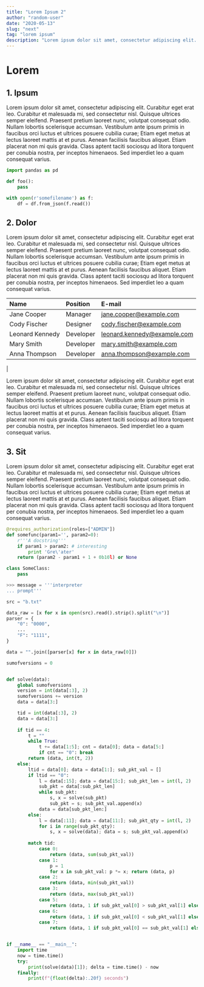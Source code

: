 ```yaml
---
title: "Lorem Ipsum 2"
author: "random-user"
date: "2020-05-13"
slug: "next"
tag: "lorem ipsum"
description: "Lorem ipsum dolor sit amet, consectetur adipiscing elit. Curabitur eget erat leo. Curabitur et malesuada mi, sed consectetur nisl. Quisque ultrices semper eleifend. Praesent pretium laoreet nunc, volutpat consequat odio. Nullam lobortis scelerisque accumsan. Vestibulum ante ipsum primis in faucibus orci luctus et ultrices posuere cubilia curae; Etiam eget metus at lectus laoreet mattis at et purus. Aenean facilisis faucibus aliquet. Etiam placerat non mi quis gravida. Class aptent taciti sociosqu ad litora torquent per conubia nostra, per inceptos himenaeos. Sed imperdiet leo a quam consequat varius."
---
```


# Lorem

## 1. Ipsum

Lorem ipsum dolor sit amet, consectetur adipiscing elit. Curabitur eget erat leo. Curabitur et malesuada mi, sed consectetur nisl. Quisque ultrices semper eleifend. Praesent pretium laoreet nunc, volutpat consequat odio. Nullam lobortis scelerisque accumsan. Vestibulum ante ipsum primis in faucibus orci luctus et ultrices posuere cubilia curae; Etiam eget metus at lectus laoreet mattis at et purus. Aenean facilisis faucibus aliquet. Etiam placerat non mi quis gravida. Class aptent taciti sociosqu ad litora torquent per conubia nostra, per inceptos himenaeos. Sed imperdiet leo a quam consequat varius.

```py
import pandas as pd

def foo():
    pass

with open(r'somefilename') as f:
    df = df.from_json(f.read())
```

## 2. Dolor

Lorem ipsum dolor sit amet, consectetur adipiscing elit. Curabitur eget erat leo. Curabitur et malesuada mi, sed consectetur nisl. Quisque ultrices semper eleifend. Praesent pretium laoreet nunc, volutpat consequat odio. Nullam lobortis scelerisque accumsan. Vestibulum ante ipsum primis in faucibus orci luctus et ultrices posuere cubilia curae; Etiam eget metus at lectus laoreet mattis at et purus. Aenean facilisis faucibus aliquet. Etiam placerat non mi quis gravida. Class aptent taciti sociosqu ad litora torquent per conubia nostra, per inceptos himenaeos. Sed imperdiet leo a quam consequat varius.

| Name | Position | E-mail |
| :--- | :--- | :--- |
| Jane Cooper | Manager | jane.cooper@example.com |
| Cody Fischer | Designer | cody.fischer@example.com |
| Leonard Kennedy | Developer | leonard.kennedy@example.com | 
| Mary Smith | Developer | mary.smith@example.com |
| Anna Thompson | Developer | anna.thompson@example.com |
|

Lorem ipsum dolor sit amet, consectetur adipiscing elit. Curabitur eget erat leo. Curabitur et malesuada mi, sed consectetur nisl. Quisque ultrices semper eleifend. Praesent pretium laoreet nunc, volutpat consequat odio. Nullam lobortis scelerisque accumsan. Vestibulum ante ipsum primis in faucibus orci luctus et ultrices posuere cubilia curae; Etiam eget metus at lectus laoreet mattis at et purus. Aenean facilisis faucibus aliquet. Etiam placerat non mi quis gravida. Class aptent taciti sociosqu ad litora torquent per conubia nostra, per inceptos himenaeos. Sed imperdiet leo a quam consequat varius.

## 3. Sit

Lorem ipsum dolor sit amet, consectetur adipiscing elit. Curabitur eget erat leo. Curabitur et malesuada mi, sed consectetur nisl. Quisque ultrices semper eleifend. Praesent pretium laoreet nunc, volutpat consequat odio. Nullam lobortis scelerisque accumsan. Vestibulum ante ipsum primis in faucibus orci luctus et ultrices posuere cubilia curae; Etiam eget metus at lectus laoreet mattis at et purus. Aenean facilisis faucibus aliquet. Etiam placerat non mi quis gravida. Class aptent taciti sociosqu ad litora torquent per conubia nostra, per inceptos himenaeos. Sed imperdiet leo a quam consequat varius.

```py
@requires_authorization(roles=["ADMIN"])
def somefunc(param1='', param2=0):
    r'''A docstring'''
    if param1 > param2: # interesting
        print 'Gre\'ater'
    return (param2 - param1 + 1 + 0b10l) or None

class SomeClass:
    pass

>>> message = '''interpreter
... prompt'''
```

```py
src = "b.txt"

data_raw = [x for x in open(src).read().strip().split("\n")]
parser = {
    "0": "0000",
    ...
    "F": "1111",
}

data = "".join([parser[x] for x in data_raw[0]])

sumofversions = 0


def solve(data):
    global sumofversions
    version = int(data[:3], 2)
    sumofversions += version
    data = data[3:]

    tid = int(data[:3], 2)
    data = data[3:]
    
    if tid == 4:
        t = ""
        while True:
            t += data[1:5]; cnt = data[0]; data = data[5:]
            if cnt == "0": break
        return (data, int(t, 2))
    else:
        ltid = data[0]; data = data[1:]; sub_pkt_val = []
        if ltid == "0":
            l = data[:15]; data = data[15:]; sub_pkt_len = int(l, 2)
            sub_pkt = data[:sub_pkt_len]
            while sub_pkt:
                s, x = solve(sub_pkt)
                sub_pkt = s; sub_pkt_val.append(x)
            data = data[sub_pkt_len:]
        else:
            l = data[:11]; data = data[11:]; sub_pkt_qty = int(l, 2)
            for i in range(sub_pkt_qty):
                s, x = solve(data); data = s; sub_pkt_val.append(x)
        
        match tid:
            case 0:
                return (data, sum(sub_pkt_val))
            case 1:
                p = 1
                for x in sub_pkt_val: p *= x; return (data, p)
            case 2:
                return (data, min(sub_pkt_val))
            case 3:
                return (data, max(sub_pkt_val))
            case 5:
                return (data, 1 if sub_pkt_val[0] > sub_pkt_val[1] else 0)
            case 6:
                return (data, 1 if sub_pkt_val[0] < sub_pkt_val[1] else 0)
            case 7:
                return (data, 1 if sub_pkt_val[0] == sub_pkt_val[1] else 0)


if __name__ == "__main__":
    import time
    now = time.time()
    try:
        print(solve(data)[1]); delta = time.time() - now
    finally:
        print(f"{float(delta):.20f} seconds")
```